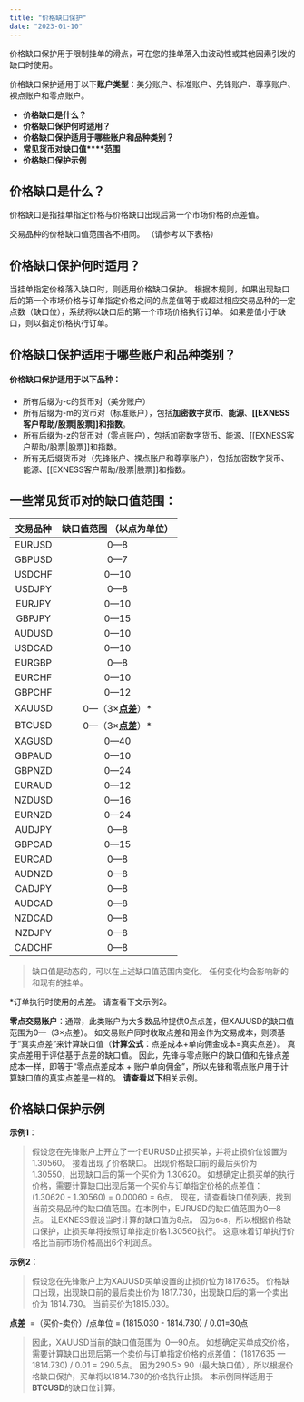 ```yaml
---
title: "价格缺口保护"
date: "2023-01-10"
---
```


价格缺口保护用于限制挂单的滑点，可在您的挂单落入由波动性或其他因素引发的缺口时使用。

价格缺口保护适用于以下**账户类型**：美分账户、标准账户、先锋账户、尊享账户、裸点账户和零点账户。

- **价格缺口是什么？**
- **价格缺口保护何时适用？**
- **价格缺口保护适用于哪些账户和品种类别？**
- **常见货币对缺口值****范围**
- **价格缺口保护示例**

## 价格缺口是什么？

价格缺口是指挂单指定价格与价格缺口出现后第一个市场价格的点差值。

交易品种的价格缺口值范围各不相同。 （请参考以下表格）

## 价格缺口保护何时适用？

当挂单指定价格落入缺口时，则适用价格缺口保护。 根据本规则，如果出现缺口后的第一个市场价格与订单指定价格之间的点差值等于或超过相应交易品种的一定点数（缺口位），系统将以缺口后的第一个市场价格执行订单。 如果差值小于缺口，则以指定价格执行订单。

## 价格缺口保护适用于哪些账户和品种类别？

#### **价格缺口保护适用于以下品种**：

- 所有后缀为-c的货币对（美分账户）
- 所有后缀为-m的货币对（标准账户），包括**加密数字货币**、**能源**、**[[EXNESS客户帮助/股票|股票]]**和**指数**。
- 所有后缀为-z的货币对（零点账户），包括加密数字货币、能源、[[EXNESS客户帮助/股票|股票]]和指数。
- 所有无后缀货币对（先锋账户、裸点账户和尊享账户），包括加密数字货币、能源、[[EXNESS客户帮助/股票|股票]]和指数。

## 一些常见货币对的缺口值范围：

| 交易品种 |**缺口值范围 （以点为单位）** |
| :----: | :----: |
| EURUSD   |  0—8   |
| GBPUSD   |  0—7   |
| USDCHF   |  0—10  |
| USDJPY   |  0—8   |
| EURJPY   |  0—10  |
| GBPJPY   |  0—15  |
| AUDUSD   |  0—10  |
| USDCAD   |  0—10  |
| EURGBP   |  0—8   |
| EURCHF   |  0—10  |
| GBPCHF   |  0—12  |
| XAUUSD   | 0—（3×**[点差](https://www.extrading.expert/forex/#standard)**）* |
| BTCUSD   | 0—（3×**[点差](https://www.extrading.expert/forex/#standard)**）* |
| XAGUSD   |  0—40  |
| GBPAUD   |  0—10  |
| GBPNZD   |  0—24  |
| EURAUD   |  0—12  |
| NZDUSD   |  0—16  |
| EURNZD   |  0—24  |
| AUDJPY   |  0—8   |
| GBPCAD   |  0—15  |
| EURCAD   |  0—8   |
| AUDNZD   |  0—8   |
| CADJPY   |  0—8   |
| AUDCAD   |  0—8   |
| NZDCAD   |  0—8   |
| NZDJPY   |  0—8   |
| CADCHF   |  0—8   |

> 缺口值是动态的，可以在上述缺口值范围内变化。 任何变化均会影响新的和现有的挂单。

*订单执行时使用的点差。 请查看下文示例2。

**零点交易账户**：通常，此类账户为大多数品种提供0点点差，但XAUUSD的缺口值范围为0—（3×点差）。 如交易账户同时收取点差和佣金作为交易成本，则须基于“真实点差”来计算缺口值（**计算公式**：点差成本+单向佣金成本=真实点差）。 真实点差用于评估基于点差的缺口值。 因此，先锋与零点账户的缺口值和先锋点差成本一样，即等于“零点点差成本 + 账户单向佣金”，所以先锋和零点账户用于计算缺口值的真实点差是一样的。 **请查看以下**相关示例。

## 价格缺口保护示例

**示例1**：

> 假设您在先锋账户上开立了一个EURUSD止损买单，并将止损价位设置为1.30560。 接着出现了价格缺口。 出现价格缺口前的最后买价为 1.30550，出现缺口后的第一个买价为 1.30620。 如想确定止损买单的执行价格，需要计算缺口出现后第一个买价与订单指定价格的点差值：
> (1.30620 - 1.30560) = 0.00060 = 6点。
> 现在，请查看缺口值列表，找到当前交易品种的缺口值范围。在本例中，EURUSD的缺口值范围为0—8点。 让EXNESS假设当时计算的缺口值为8点。
> 因为`6<8`，所以根据价格缺口保护，止损买单将按照订单指定价格1.30560执行。 这意味着订单执行价格比当前市场价格高出6个利润点。

**示例2**：

> 假设您在先锋账户上为XAUUSD买单设置的止损价位为1817.635。 价格缺口出现，出现缺口前的最后卖出价为 1817.730，出现缺口后的第一个卖出价为 1814.730。 当前买价为1815.030。


**点差**  =（买价-卖价）/点单位
= (1815.030 - 1814.730) / 0.01=30点

> 因此，XAUUSD当前的缺口值范围为  0—90点。
> 如想确定买单成交价格，需要计算缺口出现后第一个卖价与订单指定价格的点差值：
> (1817.635 — 1814.730) / 0.01 = 290.5点。
> 因为290.5> 90（最大缺口值），所以根据价格缺口保护，买单将以1814.730的价格执行止损。
> 本示例同样适用于**BTCUSD**的缺口位计算。
